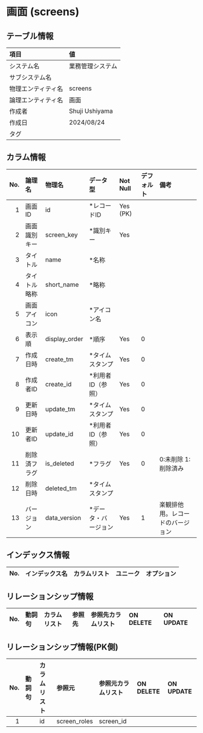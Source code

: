 # 画面 (screens)

## テーブル情報

| 項目                           | 値                                                                                                   |
|:-------------------------------|:-----------------------------------------------------------------------------------------------------|
| システム名                     | 業務管理システム                                                                                     |
| サブシステム名                 |                                                                                                      |
| 物理エンティティ名             | screens                                                                                              |
| 論理エンティティ名             | 画面                                                                                                 |
| 作成者                         | Shuji Ushiyama                                                                                       |
| 作成日                         | 2024/08/24                                                                                           |
| タグ                           |                                                                                                      |



## カラム情報

| No. | 論理名                         | 物理名                         | データ型                       | Not Null | デフォルト           | 備考                           |
|----:|:-------------------------------|:-------------------------------|:-------------------------------|:---------|:---------------------|:-------------------------------|
|   1 | 画面ID                         | id                             | *レコードID                    | Yes (PK) |                      |                                |
|   2 | 画面識別キー                   | screen_key                     | *識別キー                      | Yes      |                      |                                |
|   3 | タイトル                       | name                           | *名称                          |          |                      |                                |
|   4 | タイトル略称                   | short_name                     | *略称                          |          |                      |                                |
|   5 | 画面アイコン                   | icon                           | *アイコン名                    |          |                      |                                |
|   6 | 表示順                         | display_order                  | *順序                          | Yes      | 0                    |                                |
|   7 | 作成日時                       | create_tm                      | *タイムスタンプ                | Yes      | 0                    |                                |
|   8 | 作成者ID                       | create_id                      | *利用者ID（参照）              | Yes      | 0                    |                                |
|   9 | 更新日時                       | update_tm                      | *タイムスタンプ                | Yes      | 0                    |                                |
|  10 | 更新者ID                       | update_id                      | *利用者ID（参照）              | Yes      | 0                    |                                |
|  11 | 削除済フラグ                   | is_deleted                     | *フラグ                        | Yes      | 0                    | 0:未削除 1:削除済み            |
|  12 | 削除日時                       | deleted_tm                     | *タイムスタンプ                |          |                      |                                |
|  13 | バージョン                     | data_version                   | *データ・バージョン            | Yes      | 1                    | 楽観排他用。レコードのバージョン |



## インデックス情報

| No. | インデックス名                 | カラムリスト                             | ユニーク   | オプション                     | 
|----:|:-------------------------------|:-----------------------------------------|:-----------|:-------------------------------|



## リレーションシップ情報

| No. | 動詞句                         | カラムリスト                             | 参照先                         | 参照先カラムリスト                       | ON DELETE    | ON UPDATE    |
|----:|:-------------------------------|:-----------------------------------------|:-------------------------------|:-----------------------------------------|:-------------|:-------------|



## リレーションシップ情報(PK側)

| No. | 動詞句                         | カラムリスト                             | 参照元                         | 参照元カラムリスト                       | ON DELETE    | ON UPDATE    |
|----:|:-------------------------------|:-----------------------------------------|:-------------------------------|:-----------------------------------------|:-------------|:-------------|
|   1 |                                | id                                       | screen_roles                   | screen_id                                |              |              |


